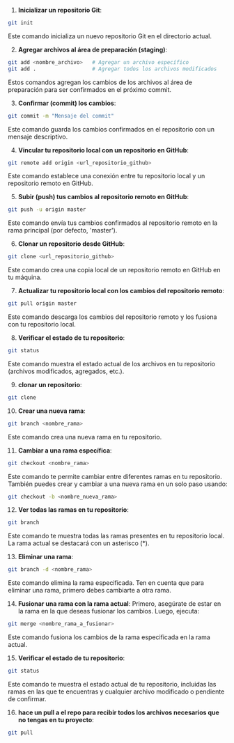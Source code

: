   
1. **Inicializar un repositorio Git**:
```bash
git init
```
Este comando inicializa un nuevo repositorio Git en el directorio actual.

2. **Agregar archivos al área de preparación (staging)**:
```bash
git add <nombre_archivo>   # Agregar un archivo específico
git add .                  # Agregar todos los archivos modificados
```
Estos comandos agregan los cambios de los archivos al área de preparación para ser confirmados en el próximo commit.

3. **Confirmar (commit) los cambios**:
```bash
git commit -m "Mensaje del commit"
```
Este comando guarda los cambios confirmados en el repositorio con un mensaje descriptivo.

4. **Vincular tu repositorio local con un repositorio en GitHub**:
```bash
git remote add origin <url_repositorio_github>
```
Este comando establece una conexión entre tu repositorio local y un repositorio remoto en GitHub.

5. **Subir (push) tus cambios al repositorio remoto en GitHub**:
```bash
git push -u origin master
```
Este comando envía tus cambios confirmados al repositorio remoto en la rama principal (por defecto, 'master').

6. **Clonar un repositorio desde GitHub**:
```bash
git clone <url_repositorio_github>
```
Este comando crea una copia local de un repositorio remoto en GitHub en tu máquina.

7. **Actualizar tu repositorio local con los cambios del repositorio remoto**:
```bash
git pull origin master
```
Este comando descarga los cambios del repositorio remoto y los fusiona con tu repositorio local.

8. **Verificar el estado de tu repositorio**:
```bash
git status
```
Este comando muestra el estado actual de los archivos en tu repositorio (archivos modificados, agregados, etc.).

9. **clonar un repositorio**:
```bash
git clone
```


10. **Crear una nueva rama**:
```bash
git branch <nombre_rama>
```
Este comando crea una nueva rama en tu repositorio.

11. **Cambiar a una rama específica**:
```bash
git checkout <nombre_rama>
```
Este comando te permite cambiar entre diferentes ramas en tu repositorio. También puedes crear y cambiar a una nueva rama en un solo paso usando:
```bash
git checkout -b <nombre_nueva_rama>
```

12. **Ver todas las ramas en tu repositorio**:
```bash
git branch
```
Este comando te muestra todas las ramas presentes en tu repositorio local. La rama actual se destacará con un asterisco (*).

13. **Eliminar una rama**:
```bash
git branch -d <nombre_rama>
```
Este comando elimina la rama especificada. Ten en cuenta que para eliminar una rama, primero debes cambiarte a otra rama.

14. **Fusionar una rama con la rama actual**:
Primero, asegúrate de estar en la rama en la que deseas fusionar los cambios. Luego, ejecuta:
```bash
git merge <nombre_rama_a_fusionar>
```
Este comando fusiona los cambios de la rama especificada en la rama actual.

15. **Verificar el estado de tu repositorio**:
```bash
git status
```
Este comando te muestra el estado actual de tu repositorio, incluidas las ramas en las que te encuentras y cualquier archivo modificado o pendiente de confirmar.

16. **hace un pull a el repo para recibir todos  los archivos necesarios que no tengas en tu proyecto**:
```bash
git pull
```
